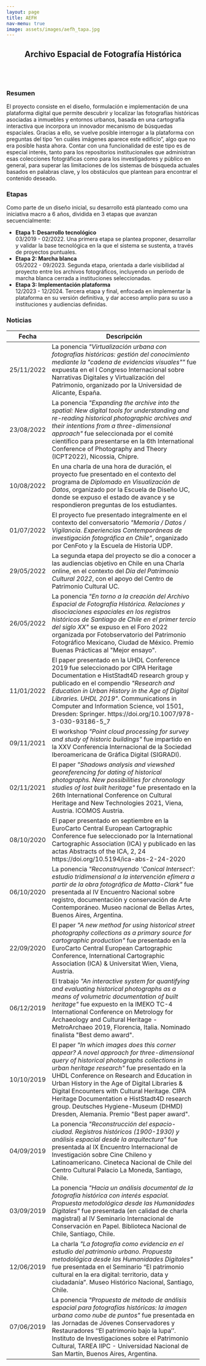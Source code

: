 ```yaml
---
layout: page
title: AEFH
nav-menu: true
image: assets/images/aefh_tapa.jpg
---
```


<!-- Main -->
<div id="main" class="alt">

<!-- One -->
<section id="one">
	<div class="inner">
		<header class="major">
			<h2>Archivo Espacial de Fotografía Histórica</h2>
		</header>
		<span class="image main"><img src="https://evidenciavisual.org/assets/images/aefh_tapa.jpg" alt="" /></span>

<!-- Content -->
<h3 id="content">Resumen</h3>
<p>El proyecto consiste en el diseño, formulación e implementación de una plataforma digital que permite descubrir y localizar las fotografías históricas asociadas a inmuebles y entornos urbanos, basada en una cartografía interactiva que incorpora un innovador mecanismo de búsquedas espaciales. Gracias a ello, se vuelve posible interrogar a la plataforma con preguntas del tipo “en cuáles imágenes aparece este edificio”, algo que no era posible hasta ahora. Contar con una funcionalidad de este tipo es de especial interés, tanto para los repositorios institucionales que administran esas colecciones fotográficas como para los investigadores y público en general, para superar las limitaciones de los sistemas de búsqueda actuales basados en palabras clave, y los obstáculos que plantean para encontrar el contenido deseado.</p>


<h3>Etapas</h3>
<p>Como parte de un diseño inicial, su desarrollo está planteado como una iniciativa macro a 6 años, dividida en 3 etapas que avanzan secuencialmente:</p>

<ul class="alt">
	<li><b>Etapa 1: Desarrollo tecnológico</b><br><span>03/2019 - 02/2022. Una primera etapa se plantea proponer, desarrollar y validar la base tecnológica en la que el sistema se sustenta, a través de proyectos puntuales.</span></li>
	<li><b>Etapa 2: Marcha blanca</b><br><span>05/2022 - 09/2023. Segunda etapa, orientada a darle visibilidad al proyecto entre los archivos fotográficos, incluyendo un período de marcha blanca cerrada a instituciones seleccionadas.</span></li>
	<li><b>Etapa 3: Implementación plataforma</b><br><span>12/2023 - 12/2024. Tercera etapa y final, enfocada en implementar la plataforma en su versión definitiva, y dar acceso amplio para su uso a instituciones y audiencias definidas.</span></li>
</ul>

<h3>Noticias</h3>
<div class="table-wrapper">
	<table>
		<thead>
			<tr>
				<th>Fecha</th>
				<th>Descripción</th>
			</tr>
		</thead>
		<tbody>
			<tr>
		        <td>25/11/2022</td>
		        <td>La ponencia <i>"Virtualización urbana con fotografías históricas: gestión del conocimiento mediante la "cadena de evidencias visuales""</i> fue expuesta en el I Congreso Internacional sobre Narrativas Digitales y Virtualización del Patrimonio, organizado por la Universidad de Alicante, España.</td>
		    </tr>
			<tr>
		        <td>23/08/2022</td>
		        <td>La ponencia <i>"Expanding the archive into the spatial: New digital tools for understanding and re-reading historical photographic archives and their intentions from a three-dimensional approach"</i> fue seleccionada por el comité científico para presentarse en la 6th International Conference of Photography and Theory (ICPT2022), Nicossia, Chipre.</td>
		    </tr>
			<tr>
		        <td>10/08/2022</td>
		        <td>En una charla de una hora de duración, el proyecto fue presentado en el contexto del programa de <i>Diplomado en Visualización de Datos</i>, organizado por la Escuela de Diseño UC, donde se expuso el estado de avance y se respondieron preguntas de los estudiantes.</td>
		    </tr>
			<tr>
		        <td>01/07/2022</td>
		        <td>El proyecto fue presentado integralmente en el contexto del conversatorio <i>"Memoria / Datos / Vigilancia. Experiencias Contemporáneas de investigación fotográfica en Chile"</i>, organizado por CenFoto y la Escuela de Historia UDP.</td>
		    </tr>
		    <tr>
		        <td>29/05/2022</td>
		        <td>La segunda etapa del proyecto se dio a conocer a las audiencias objetivo en Chile en una Charla online, en el contexto del <i>Día del Patrimonio Cultural 2022</i>, con el apoyo del Centro de Patrimonio Cultural UC.</td>
		    </tr>
		    <tr>
		        <td>26/05/2022</td>
		        <td>La ponencia <i>"En torno a la creación del Archivo Espacial de Fotografía Histórica. Relaciones y disociaciones espaciales en los registros históricos de Santiago de Chile en el primer tercio del siglo XX"</i> se expuso en el Foro 2022 organizada por Fotobservatorio del Patrimonio Fotográfico Mexicano, Ciudad de México. Premio Buenas Prácticas al "Mejor ensayo".</td>
		    </tr>
		    <tr>
		        <td>11/01/2022</td>
		        <td>El paper presentado en la UHDL Conference 2019 fue seleccionado por CIPA Heritage Documentation e HistStadt4D research group y publicado en el compendio <i>"Research and Education in Urban History in the Age of Digital Libraries. UHDL 2019"</i>. Communications in Computer and Information Science, vol 1501, Dresden: Springer. https://doi.org/10.1007/978-3-030-93186-5_7 </td>
		    </tr>
		    <tr>
		        <td>09/11/2021</td>
		        <td>El workshop <i>"Point cloud processing for survey and study of historic buildings"</i> fue impartido en la XXV Conferencia Internacional de la Sociedad Iberoamericana de Gráfica Digital (SIGRADI).</td>
		    </tr>
		    <tr>
		        <td>02/11/2021</td>
		        <td>El paper <i>"Shadows analysis and viewshed georeferencing for dating of historical photographs. New possibilities for chronology studies of lost built heritage"</i> fue presentado en la 26th International Conference on Cultural Heritage and New Technologies 2021, Viena, Austria. ICOMOS Austria.</td>
		    </tr>
		    <tr>
		        <td>08/10/2020</td>
		        <td>El paper presentado en septiembre en la EuroCarto Central European Cartographic Conference fue seleccionado por la International Cartographic Association (ICA) y publicado en las actas Abstracts of the ICA, 2, 24 https://doi.org/10.5194/ica-abs-2-24-2020 </td>
		    </tr>
		    <tr>
		        <td>06/10/2020</td>
		        <td>La ponencia <i>"Reconstruyendo 'Conical Intersect': estudio tridimensional a la intervención efímera a partir de la obra fotográfica de Matta-Clark"</i> fue presentada al IV Encuentro Nacional sobre registro, documentación y conservación de Arte Contemporáneo. Museo nacional de Bellas Artes, Buenos Aires, Argentina.</td>
		    </tr>
		    <tr>
		        <td>22/09/2020</td>
		        <td>El paper <i>"A new method for using historical street photography collections as a primary source for cartographic production"</i> fue presentado en la EuroCarto Central European Cartographic Conference, International Cartographic Association (ICA) &amp; Universitat Wien, Viena, Austria.</td>
		    </tr>
		    <tr>
		        <td>06/12/2019</td>
		        <td>El trabajo <i>"An interactive system for quantifying and evaluating historical photographs as a means of volumetric documentation of built heritage"</i> fue expuesto en la IMEKO TC-4 International Conference on Metrology for Archaeology and Cultural Heritage - MetroArchaeo 2019, Florencia, Italia. Nominado finalista "Best demo award".</td>
		    </tr>
		    <tr>
		        <td>10/10/2019</td>
		        <td>El paper <i>"In which images does this corner appear? A novel approach for three-dimensional query of historical photographs collections in urban heritage research"</i> fue presentado en la UHDL Conference on Research and Education in Urban History in the Age of Digital Libraries &amp; Digital Encounters with Cultural Heritage. CIPA Heritage Documentation e HistStadt4D research group. Deutsches Hygiene-Museum (DHMD) Dresden, Alemania. Premio "Best paper award".</td>
		    </tr>
		    <tr>
		        <td>04/09/2019</td>
		        <td>La ponencia <i>"Reconstrucción del espacio-ciudad. Registros históricos (1900-1930) y análisis espacial desde la arquitectura"</i> fue presentada al IX Encuentro Internacional de Investigación sobre Cine Chileno y Latinoamericano. Cineteca Nacional de Chile del Centro Cultural Palacio La Moneda, Santiago, Chile.</td>
		    </tr>
		    <tr>
		        <td>03/09/2019</td>
		        <td>La ponencia <i>"Hacia un análisis documental de la fotografía histórica con interés espacial. Propuesta metodológica desde las Humanidades Digitales"</i> fue presentada (en calidad de charla magistral) al IV Seminario Internacional de Conservación en Papel. Biblioteca Nacional de Chile, Santiago, Chile.</td>
		    </tr>
		    <tr>
		        <td>12/06/2019</td>
		        <td>La charla <i>"La fotografía como evidencia en el estudio del patrimonio urbano. Propuesta metodológica desde las Humanidades Digitales"</i> fue presentada en el Seminario “El patrimonio cultural en la era digital: territorio, data y ciudadanía”. Museo Histórico Nacional, Santiago, Chile.</td>
		    </tr>
		    <tr>
		        <td>07/06/2019</td>
		        <td>La ponencia <i>"Propuesta de método de análisis espacial para fotografías históricas: la imagen urbana como nube de puntos"</i> fue presentada en las Jornadas de Jóvenes Conservadores y Restauradores ‘‘El patrimonio bajo la lupa’’. Instituto de Investigaciones sobre el Patrimonio Cultural, TAREA IIPC - Universidad Nacional de San Martín, Buenos Aires, Argentina.</td>
		    </tr>
		</tbody>
<!-- 		<tfoot>
			<tr>
				<td colspan="2"></td>
				<td>100.00</td>
			</tr>
		</tfoot> -->
	</table>
</div>


</div>
</section>

</div>

